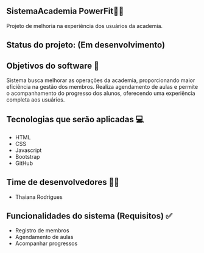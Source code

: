 ## SistemaAcademia PowerFit🏋️‍♀️ 
Projeto de melhoria na experiência dos usuários da academia. 

## Status do projeto: (Em desenvolvimento) 

## Objetivos do software 📝 
Sistema busca melhorar as operações da academia, proporcionando maior eficiência na gestão dos membros. Realiza agendamento de aulas e permite o acompanhamento do progresso dos alunos, oferecendo uma experiência completa aos usuários. 

## Tecnologias que serão aplicadas 💻 
- HTML 
- CSS 
- Javascript 
- Bootstrap 
- GitHub 

## Time de desenvolvedores 👩‍💻 
- Thaiana Rodrigues 

## Funcionalidades do sistema (Requisitos) ✅ 
- Registro de membros 
- Agendamento de aulas 
- Acompanhar progressos 

 
